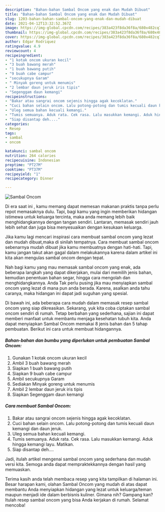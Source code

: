 ```yaml
---
description: "Bahan-bahan Sambal Oncom yang enak dan Mudah Dibuat"
title: "Bahan-bahan Sambal Oncom yang enak dan Mudah Dibuat"
slug: 1203-bahan-bahan-sambal-oncom-yang-enak-dan-mudah-dibuat
date: 2021-04-12T13:32:52.367Z
image: https://img-global.cpcdn.com/recipes/383a423f8da36f8a/680x482cq70/sambal-oncom-foto-resep-utama.jpg
thumbnail: https://img-global.cpcdn.com/recipes/383a423f8da36f8a/680x482cq70/sambal-oncom-foto-resep-utama.jpg
cover: https://img-global.cpcdn.com/recipes/383a423f8da36f8a/680x482cq70/sambal-oncom-foto-resep-utama.jpg
author: Edgar Rodriquez
ratingvalue: 4.9
reviewcount: 4
recipeingredient:
- "1 kotak oncom ukuran kecil"
- "3 buah bawang merah"
- "1 buah bawang putih"
- "9 buah cabe campur"
- "secukupnya Garam"
- " Minyak goreng untuk menumis"
- "2 lembar daun jeruk iris tipis"
- "Segenggam daun kemangi"
recipeinstructions:
- "Bakar atau sangrai oncom sejenis hingga agak kecoklatan."
- "Cuci bahan selain oncom. Lalu potong-potong dan tumis kecuali daun kemangi dan daun jeruk."
- "Uleg semua bahan kecuali kemangi."
- "Tumis semuanya. Aduk rata. Cek rasa. Lalu masukkan kemangi. Aduk hingga kemangi layu. Matikan."
- "Siap disantap deh...."
categories:
- Resep
tags:
- sambal
- oncom

katakunci: sambal oncom 
nutrition: 264 calories
recipecuisine: Indonesian
preptime: "PT27M"
cooktime: "PT37M"
recipeyield: "1"
recipecategory: Dinner

---
```



![Sambal Oncom](https://img-global.cpcdn.com/recipes/383a423f8da36f8a/680x482cq70/sambal-oncom-foto-resep-utama.jpg)

Di era  saat ini , kamu memang dapat memesan makanan praktis tanpa perlu repot memasaknya dulu. Tapi, bagi kamu yang ingin memberikan hidangan istimewa untuk keluarga tercinta, maka anda memang lebih baik menghidangkannya dengan tangan sendiri. Lantaran, memasak sendiri jauh lebih sehat dan juga bisa menyesuaikan dengan kesukaan keluarga.

Jika kamu lagi mencari inspirasi cara membuat sambal oncom yang lezat dan mudah dibuat,maka di sinilah tempatnya. Cara membuat sambal oncom  sebenarnya mudah dibuat jika kamu membuatnya dengan hati-hati. Tapi, kamu jangan takut akan gagal dalam melakukannya 
karena dalam artikel ini kita akan mengulas sambal oncom dengan tepat.  



Nah bagi kamu yang mau memasak sambal oncom yang enak, ada beberapa langkah yang dapat dikerjakan, mulai dari memilih jenis bahan, kemudian penentuan bahan segar, hingga cara mengolah dan menghidangkannya. Anda Tak perlu pusing jika mau menyiapkan sambal oncom yang lezat di mana pun anda berada. Karena, asalkan anda  tahu caranya, maka hidangan ini dapat jadi suguhan yang spesial.

Di bawah ini, ada beberapa cara mudah dalam memasak resep sambal oncom yang siap dikreasikan. Sekarang, yuk kita coba ciptakan sambal oncom sendiri di rumah. Tetap berbahan yang sederhana, sajian ini dapat memberi manfaat untuk membantu menjaga kesehatan tubuh kita. Anda dapat menyiapkan Sambal Oncom memakai 8 jenis bahan dan 5 tahap pembuatan. Berikut ini cara untuk membuat hidangannya.

<!--inarticleads1-->

##### Bahan-bahan dan bumbu yang diperlukan untuk pembuatan Sambal Oncom:

1. Gunakan 1 kotak oncom ukuran kecil
1. Ambil 3 buah bawang merah
1. Siapkan 1 buah bawang putih
1. Siapkan 9 buah cabe campur
1. Ambil secukupnya Garam
1. Sediakan  Minyak goreng untuk menumis
1. Ambil 2 lembar daun jeruk iris tipis
1. Siapkan Segenggam daun kemangi




<!--inarticleads2-->

##### Cara membuat Sambal Oncom:

1. Bakar atau sangrai oncom sejenis hingga agak kecoklatan.
1. Cuci bahan selain oncom. Lalu potong-potong dan tumis kecuali daun kemangi dan daun jeruk.
1. Uleg semua bahan kecuali kemangi.
1. Tumis semuanya. Aduk rata. Cek rasa. Lalu masukkan kemangi. Aduk hingga kemangi layu. Matikan.
1. Siap disantap deh....




Jadi, itulah artikel mengenai  sambal oncom  yang sederhana dan mudah versi kita. Semoga anda dapat mempraktekkannya dengan hasil yang memuaskan. 

Terima kasih anda telah membaca resep yang kita tampilkan di halaman ini. Besar harapan kami, olahan  Sambal Oncom yang mudah di atas dapat membantu Anda menyiapkan hidangan yang lezat untuk keluarga/teman maupun menjadi ide dalam berbisnis kuliner. Gimana nih? Gampang kan? Itulah resep sambal oncom yang bisa Anda kerjakan di rumah. Selamat mencoba!

